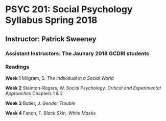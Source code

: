 # PSYC 201: Social Psychology Syllabus Spring 2018

## Instructor: Patrick Sweeney
### Assistant Instructors: The Jaunary 2018 GCDRI students

### Readings

**Week 1**
Milgram, S. *The Individual in a Social World*

**Week 2**
Stainton-Rogers, W. *Social Psychology: Critical and Experimental Approaches* Chapters 1 & 2 

**Week 3** 
Butler, J. *Gender Trouble* 

**Week 4**
Fanon, F. *Black Skin, White Masks*


